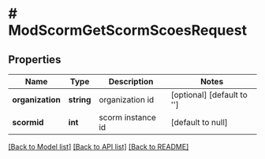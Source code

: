 # # ModScormGetScormScoesRequest

## Properties

Name | Type | Description | Notes
------------ | ------------- | ------------- | -------------
**organization** | **string** | organization id | [optional] [default to '']
**scormid** | **int** | scorm instance id | [default to null]

[[Back to Model list]](../../README.md#models) [[Back to API list]](../../README.md#endpoints) [[Back to README]](../../README.md)
